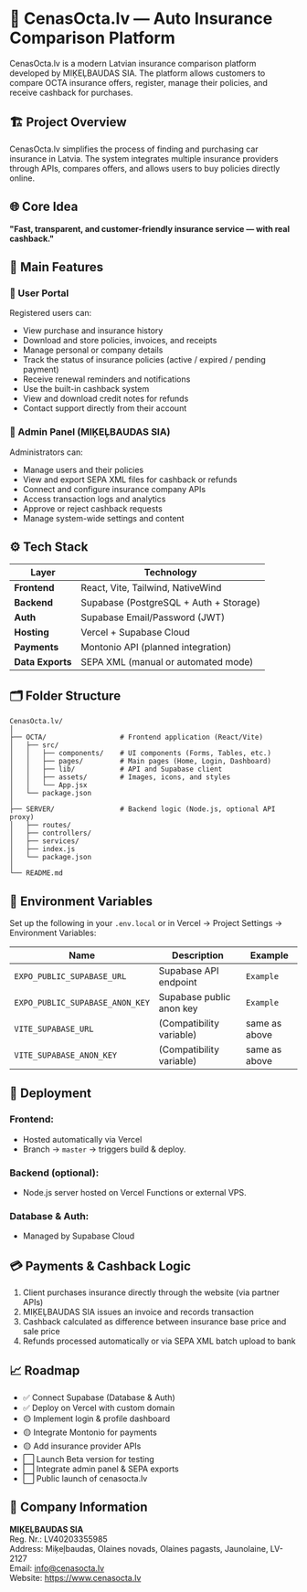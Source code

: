 # 🚗 CenasOcta.lv — Auto Insurance Comparison Platform

CenasOcta.lv is a modern Latvian insurance comparison platform developed by MIĶEĻBAUDAS SIA.
The platform allows customers to compare OCTA insurance offers, register, manage their policies, and receive cashback for purchases.

## 🏗️ Project Overview

CenasOcta.lv simplifies the process of finding and purchasing car insurance in Latvia.
The system integrates multiple insurance providers through APIs, compares offers, and allows users to buy policies directly online.

## 🌐 Core Idea

**"Fast, transparent, and customer-friendly insurance service — with real cashback."**

## 🧩 Main Features

### 👤 User Portal

Registered users can:

- View purchase and insurance history
- Download and store policies, invoices, and receipts
- Manage personal or company details
- Track the status of insurance policies (active / expired / pending payment)
- Receive renewal reminders and notifications
- Use the built-in cashback system
- View and download credit notes for refunds
- Contact support directly from their account

### 🏢 Admin Panel (MIĶEĻBAUDAS SIA)

Administrators can:

- Manage users and their policies
- View and export SEPA XML files for cashback or refunds
- Connect and configure insurance company APIs
- Access transaction logs and analytics
- Approve or reject cashback requests
- Manage system-wide settings and content

## ⚙️ Tech Stack

| Layer | Technology |
|-------|------------|
| **Frontend** | React, Vite, Tailwind, NativeWind |
| **Backend** | Supabase (PostgreSQL + Auth + Storage) |
| **Auth** | Supabase Email/Password (JWT) |
| **Hosting** | Vercel + Supabase Cloud |
| **Payments** | Montonio API (planned integration) |
| **Data Exports** | SEPA XML (manual or automated mode) |

## 🗂️ Folder Structure

```
CenasOcta.lv/
│
├── OCTA/                  # Frontend application (React/Vite)
│   ├── src/
│   │   ├── components/    # UI components (Forms, Tables, etc.)
│   │   ├── pages/         # Main pages (Home, Login, Dashboard)
│   │   ├── lib/           # API and Supabase client
│   │   ├── assets/        # Images, icons, and styles
│   │   └── App.jsx
│   └── package.json
│
├── SERVER/                # Backend logic (Node.js, optional API proxy)
│   ├── routes/
│   ├── controllers/
│   ├── services/
│   ├── index.js
│   └── package.json
│
└── README.md
```

## 🔐 Environment Variables

Set up the following in your `.env.local` or in Vercel → Project Settings → Environment Variables:

| Name | Description | Example |
|------|-------------|---------|
| `EXPO_PUBLIC_SUPABASE_URL` | Supabase API endpoint | `Example` |
| `EXPO_PUBLIC_SUPABASE_ANON_KEY` | Supabase public anon key | `Example` |
| `VITE_SUPABASE_URL` | (Compatibility variable) | same as above |
| `VITE_SUPABASE_ANON_KEY` | (Compatibility variable) | same as above |

## 🚀 Deployment

### Frontend:
- Hosted automatically via Vercel
- Branch → `master` → triggers build & deploy.

### Backend (optional):
- Node.js server hosted on Vercel Functions or external VPS.

### Database & Auth:
- Managed by Supabase Cloud

## 💳 Payments & Cashback Logic

1. Client purchases insurance directly through the website (via partner APIs)
2. MIĶEĻBAUDAS SIA issues an invoice and records transaction
3. Cashback calculated as difference between insurance base price and sale price
4. Refunds processed automatically or via SEPA XML batch upload to bank

## 📈 Roadmap

- ✅ Connect Supabase (Database & Auth)
- ✅ Deploy on Vercel with custom domain
- 🟡 Implement login & profile dashboard
- 🟡 Integrate Montonio for payments
- 🟡 Add insurance provider APIs
- ⬜ Launch Beta version for testing
- ⬜ Integrate admin panel & SEPA exports
- ⬜ Public launch of cenasocta.lv

## 🏢 Company Information

**MIĶEĻBAUDAS SIA**  
Reg. Nr.: LV40203355985  
Address: Miķeļbaudas, Olaines novads, Olaines pagasts, Jaunolaine, LV-2127  
Email: info@cenasocta.lv  
Website: https://www.cenasocta.lv
